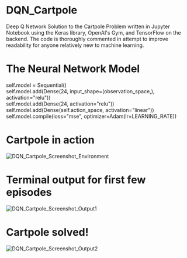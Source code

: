 # DQN_Cartpole
Deep Q Network Solution to the Cartpole Problem written in Jupyter Notebook using the Keras library, OpenAI's Gym, and TensorFlow on the backend. The code is thoroughly commented in attempt to improve readability for anyone relatively new to machine learning.

# The Neural Network Model
self.model = Sequential()  
self.model.add(Dense(24, input_shape=(observation_space,), activation="relu"))  
self.model.add(Dense(24, activation="relu"))  
self.model.add(Dense(self.action_space, activation="linear"))  
self.model.compile(loss="mse", optimizer=Adam(lr=LEARNING_RATE))

# Cartpole in action
![DQN_Cartpole_Screenshot_Environment](https://user-images.githubusercontent.com/88697660/218208279-93d4f6d8-df5e-4d56-a50c-3282b54ac4c4.png)

# Terminal output for first few episodes
![DQN_Cartpole_Screenshot_Output1](https://user-images.githubusercontent.com/88697660/218207359-406941db-5776-4824-aa11-52bcd6bdf55d.png)

# Cartpole solved!
![DQN_Cartpole_Screenshot_Output2](https://user-images.githubusercontent.com/88697660/218207369-f3620cfb-338e-4b45-a688-739b4519eeaa.png)
